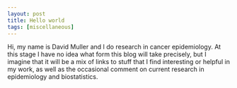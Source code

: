 ```yaml
---
layout: post
title: Hello world
tags: [miscellaneous]
---
```


Hi, my name is David Muller and I do research in cancer epidemiology. At this stage I have no idea  what form this blog will take precisely, but I imagine that it will be a mix of links to stuff that I find interesting or helpful in my work, as well as the occasional comment on current research in epidemiology and biostatistics.


